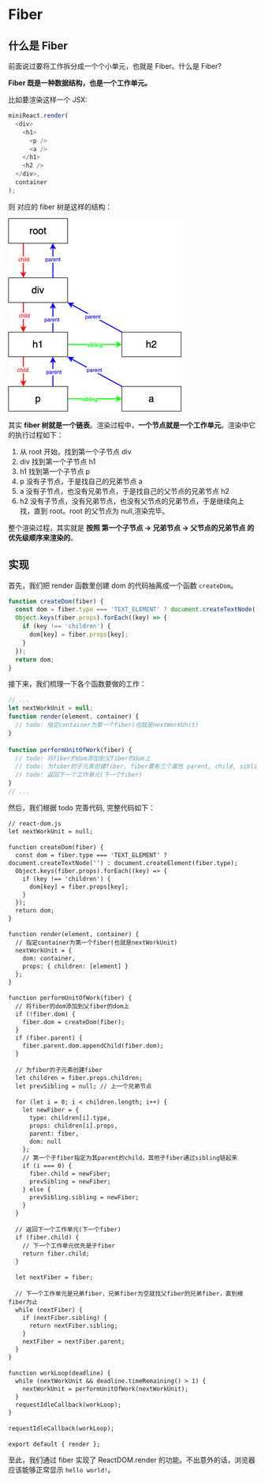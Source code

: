 <!--
 * Author  rhys.zhao
 * Date  2023-06-20 14:06:37
 * LastEditors  rhys.zhao
 * LastEditTime  2023-06-21 20:04:44
 * Description
-->

# Fiber

## 什么是 Fiber

前面说过要将工作拆分成一个个小单元，也就是 Fiber。什么是 Fiber?

**Fiber 既是一种数据结构，也是一个工作单元。**

比如要渲染这样一个 JSX:

```js
miniReact.render(
  <div>
    <h1>
      <p />
      <a />
    </h1>
    <h2 />
  </div>,
  container
);
```

则 对应的 fiber 树是这样的结构：

![](../images/fiber/fiber.png)

其实 **fiber 树就是一个链表**。渲染过程中，**一个节点就是一个工作单元**。渲染中它的执行过程如下：

1. 从 root 开始，找到第一个子节点 div
2. div 找到第一个子节点 h1
3. h1 找到第一个子节点 p
4. p 没有子节点，于是找自己的兄弟节点 a
5. a 没有子节点，也没有兄弟节点，于是找自己的父节点的兄弟节点 h2
6. h2 没有子节点，没有兄弟节点，也没有父节点的兄弟节点，于是继续向上找，直到 root。root 的父节点为 null,渲染完毕。

整个渲染过程，其实就是 **按照 第一个子节点 -> 兄弟节点 -> 父节点的兄弟节点 的优先级顺序来渲染的**。

## 实现

首先，我们把 render 函数里创建 dom 的代码抽离成一个函数 `createDom`。

```js
function createDom(fiber) {
  const dom = fiber.type === 'TEXT_ELEMENT' ? document.createTextNode('') : document.createElement(fiber.type);
  Object.keys(fiber.props).forEach((key) => {
    if (key !== 'children') {
      dom[key] = fiber.props[key];
    }
  });
  return dom;
}
```

接下来，我们梳理一下各个函数要做的工作：

```js
// ...
let nextWorkUnit = null;
function render(element, container) {
  // todo: 指定container为第一个fiber(也就是nextWorkUnit)
}

function performUnitOfWork(fiber) {
  // todo: 将fiber的dom添加到父fiber的dom上
  // todo: 为fiber的子元素创建fiber, fiber要有三个属性 parent, child, sibling
  // todo: 返回下一个工作单元(下一个fiber)
}
// ...
```

然后，我们根据 todo 完善代码, 完整代码如下：

```js{15-19,23-65}
// react-dom.js
let nextWorkUnit = null;

function createDom(fiber) {
  const dom = fiber.type === 'TEXT_ELEMENT' ? document.createTextNode('') : document.createElement(fiber.type);
  Object.keys(fiber.props).forEach((key) => {
    if (key !== 'children') {
      dom[key] = fiber.props[key];
    }
  });
  return dom;
}

function render(element, container) {
  // 指定container为第一个fiber(也就是nextWorkUnit)
  nextWorkUnit = {
    dom: container,
    props: { children: [element] }
  };
}

function performUnitOfWork(fiber) {
  // 将fiber的dom添加到父fiber的dom上
  if (!fiber.dom) {
    fiber.dom = createDom(fiber);
  }
  if (fiber.parent) {
    fiber.parent.dom.appendChild(fiber.dom);
  }

  // 为fiber的子元素创建fiber
  let children = fiber.props.children;
  let prevSibling = null; // 上一个兄弟节点

  for (let i = 0; i < children.length; i++) {
    let newFiber = {
      type: children[i].type,
      props: children[i].props,
      parent: fiber,
      dom: null
    };
    // 第一个子fiber指定为其parent的child，其他子fiber通过sibling链起来
    if (i === 0) {
      fiber.child = newFiber;
      prevSibling = newFiber;
    } else {
      prevSibling.sibling = newFiber;
    }
  }

  // 返回下一个工作单元(下一个fiber)
  if (fiber.child) {
    // 下一个工作单元优先是子fiber
    return fiber.child;
  }

  let nextFiber = fiber;

  // 下一个工作单元是兄弟fiber，兄弟fiber为空就找父fiber的兄弟fiber，直到根fiber为止
  while (nextFiber) {
    if (nextFiber.sibling) {
      return nextFiber.sibling;
    }
    nextFiber = nextFiber.parent;
  }
}

function workLoop(deadline) {
  while (nextWorkUnit && deadline.timeRemaining() > 1) {
    nextWorkUnit = performUnitOfWork(nextWorkUnit);
  }
  requestIdleCallback(workLoop);
}

requestIdleCallback(workLoop);

export default { render };
```

至此，我们通过 fiber 实现了 ReactDOM.render 的功能。不出意外的话，浏览器应该能够正常显示 `hello world!`。
